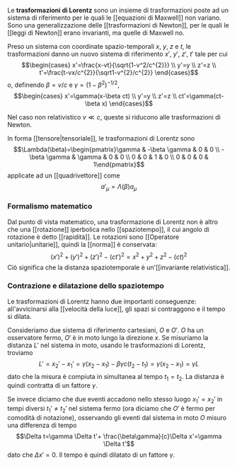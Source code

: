 Le **trasformazioni di Lorentz** sono un insieme di trasformazioni poste ad un sistema di riferimento per le quali le [[equazioni di Maxwell]] non variano. Sono una generalizzazione delle [[trasformazioni di Newton]], per le quali le [[leggi di Newton]] erano invarianti, ma quelle di Maxwell no.

Preso un sistema con coordinate spazio-temporali $x$, $y$, $z$ e $t$, le trasformazioni danno un nuovo sistema di riferimento $x'$, $y'$, $z'$, $t'$ tale per cui
$$\begin{cases}
x'=\frac{x-vt}{\sqrt{1-v^2/c^{2}}} \\
y'=y \\
z'=z \\
t'=\frac{t-vx/c^{2}}{\sqrt1-v^{2}/c^{2}}
\end{cases}$$
o, definendo $\beta=v/c$ e $\gamma=(1-\beta^{2})^{-1/2}$,
$$\begin{cases}
x'=\gamma(x-\beta ct) \\
y'=y \\
z'=z \\
ct'=\gamma(ct-\beta x)
\end{cases}$$

Nel caso non relativistico $v\ll c$, queste si riducono alle trasformazioni di Newton.

In forma [[tensore|tensoriale]], le trasformazioni di Lorentz sono
$$\Lambda(\beta)=\begin{pmatrix}\gamma & -\beta \gamma & 0 & 0 \\ -\beta \gamma & \gamma & 0 & 0 \\ 0 & 0 & 1 & 0 \\ 0 & 0 & 0 & 1\end{pmatrix}$$
applicate ad un [[quadrivettore]] come
$$a'_{\mu}=\Lambda(\beta)a_{\mu}$$
### Formalismo matematico
Dal punto di vista matematico, una trasformazione di Lorentz non è altro che una [[rotazione]] iperbolica nello [[spaziotempo]], il cui angolo di rotazione è detto [[rapidità]]. Le rotazioni sono [[Operatore unitario|unitarie]], quindi la [[norma]] è conservata:
$$(x')^{2}+(y')^{2}+(z')^{2}-(ct')^{2}=x^{2}+y^{2}+z^{2}-(ct)^{2}$$
Ciò significa che la distanza spaziotemporale è un'[[invariante relativistica]].
### Contrazione e dilatazione dello spaziotempo
Le trasformazioni di Lorentz hanno due importanti conseguenze: all'avvicinarsi alla [[velocità della luce]], gli spazi si contraggono e il tempo si dilata.

Consideriamo due sistema di riferimento cartesiani, $O$ e $O'$. $O$ ha un osservatore fermo, $O'$ è in moto lungo la direzione $x$. Se misuriamo la distanza $L'$ nel sistema in moto, usando le trasformazioni di Lorentz, troviamo
$$L'=x_{2}'-x_{1}'=\gamma(x_{2}-x_{1})-\beta\gamma c(t_{2}-t_{1})=\gamma(x_{2}-x_{1})=\gamma L$$
dato che la misura è compiuta in simultanea al tempo $t_{1}=t_{2}$. La distanza è quindi contratta di un fattore $\gamma$.

Se invece diciamo che due eventi accadono nello stesso luogo $x_{1}'=x_{2}'$ in tempi diversi $t_{1}'\neq t_{2}'$ nel sistema fermo (ora diciamo che $O'$ è fermo per comodità di notazione), osservando gli eventi dal sistema in moto $O$ misuro una differenza di tempo
$$\Delta t=\gamma \Delta t'+ \frac{\beta\gamma}{c}\Delta x'=\gamma \Delta t'$$
dato che $\Delta x'=0$. Il tempo è quindi dilatato di un fattore $\gamma$.